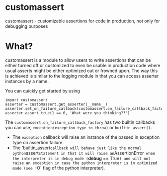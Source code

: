 customassert
====

customassert - customizable assertions for code in production, not only for debugging purposes

# What?

customassert is a module to allow users to write assertions that can be either turned off or customized to even be usable in production code where usual asserts might be either optimized out or frowned upon.
The way this is achieved is similar to the logging module in that you can access asserter instances by a name.

You can quickly get started by using 
```
import customassert
asserter = customassert.get_asserter(__name__)
asserter.set_on_failure_callback(customassert.on_failure_callback_factory.exception(ValueError))
asserter.assert_true(1 == 0, 'What were you thinking??')
```

The `customassert.on_failure_callback_factory` has two builtin callbacks you can use,
`exception(exception_type_to_throw)` or `builtin_assert()`. 

- The `exception` callback will raise an instance of the passed in exception type on assertion failure. 
- The 'builtin_assert` callback will behave just like the normal python `assert` statement in that it will raise an `AssertionError` when the interpreter is in debug mode (`__debug__ == True`) and will not
raise an exception in case the python interpreter is in optimized mode (see `-O` flag of the python interpreter).